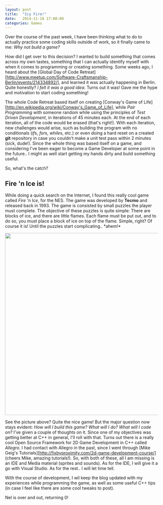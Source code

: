 ```yaml
---
layout: post
title:  "Icy Fire!"
date:   2014-11-18 17:00:00
categories: Games
---
```

Over the course of the past week, I have been thinking what to do to actually practice some coding skills outside of work, so it finally came to me: <i>Why not build a game?</i>

How did I get over to this decision? I wanted to build something that comes across my own tastes, something that I can actually identify myself with when it comes to programming or creating something. Some weeks ago, I heard about the [Global Day of Code Retreat][http://www.meetup.com/Software-Craftsmanship-Berlin/events/214334892/], and learned it was actually happening in Berlin. Quite honestly? <i>I felt it was a good idea.</i> Turns out it was! Gave me the hype and motivation to start coding something!

The whole Code Retreat based itself on creating [Conway's Game of Life][http://en.wikipedia.org/wiki/Conway's_Game_of_Life], while <i>Pair Programming</i> with someone random while using the principles of <i>Test Driven Development</i>, in iterations of 45 minutes each. At the end of each iteration, all of the code would be erased (that's right!). With each iteration, new challenges would arise, such as building the program with no conditionals (<i>if</i>s, <i>for</i>s, <i>while</i>s, etc.) or even doing a hard reset on a created <b>git</b> repository in case you couldn't make a unit test pass within 2 minutes (sick, dude!). Since the whole thing was based itself on a game, and considering I've been eager to become a Game Developer at some point in the future.. I might as well start getting my hands dirty and build something useful.

So, what's the catch?

## Fire 'n Ice is!

While doing a quick search on the Internet, I found this really cool game called <i>Fire 'n Ice</i>, for the NES. The game was developed by <b>Tecmo</b> and released back in 1993. The game is consisted by small puzzles the player must complete. The objective of these puzzles is quite simple: There are blocks of ice, and there are little flames. Each flame must be put out, and to do so, you must place a block of ice on top of the flame. Simple, right? Of course it is! Until the puzzles start complicating.. \*ahem!\*

<div class="post-picture">
  <img src="http://img.gamefaqs.net/screens/2/6/9/gfs_39559_2_3.jpg" width="600px">
</div>

See the picture above? Quite the nice game! But the major question now stays evident: <i>How will I build this game? What will I do? What will I code on?</i> I've given a couple of thoughts on it. Since one of my objectives was getting better at C++ in general, I'll roll with that. Turns out there is a really cool Open Source Framework for 2D Game Development in C++ called <i>Allegro</i>. I had contact with Allegro in the past, since I went through [Mike Geig's Tutorials][http://fixbyproximity.com/2d-game-development-course/] (cheers Mike, amazing tutorials!). So, with both of these, all I am missing is an IDE and Media material (sprites and sounds). As for the IDE, I will give it a go with Visual Studio. As for the rest.. I will let time tell.

With the course of development, I wil keep the blog updated with my experiences while programming the game, as well as some useful C++ tips (in case I feel like there are some cool tweaks to post).

Nel is over and out, returning 0!
